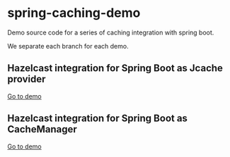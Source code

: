 # spring-caching-demo
Demo source code for a series of caching integration with spring boot.

We separate each branch for each demo.

## Hazelcast integration for Spring Boot as Jcache provider
[Go to demo](https://github.com/Programming-Sharing/spring-caching-demo/tree/hazelcast-spring-boot-integration-as-jcache-provider)

## Hazelcast integration for Spring Boot as CacheManager
[Go to demo](https://github.com/Programming-Sharing/spring-caching-demo/tree/hazelcast-spring-boot-integration)

